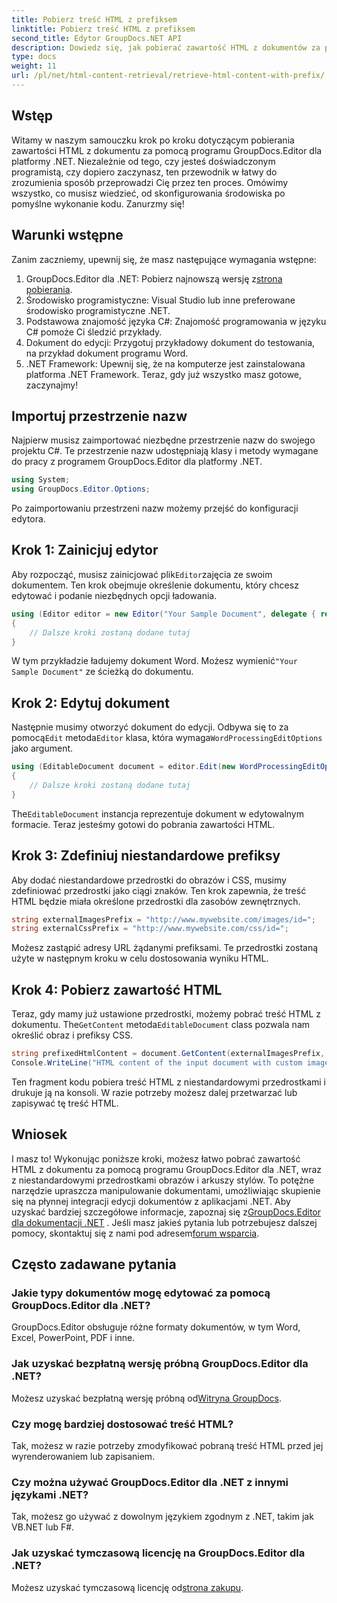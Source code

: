 ```yaml
---
title: Pobierz treść HTML z prefiksem
linktitle: Pobierz treść HTML z prefiksem
second_title: Edytor GroupDocs.NET API
description: Dowiedz się, jak pobierać zawartość HTML z dokumentów za pomocą narzędzia GroupDocs.Editor dla platformy .NET z niestandardowymi przedrostkami obrazów i arkuszy stylów. W zestawie instrukcja krok po kroku.
type: docs
weight: 11
url: /pl/net/html-content-retrieval/retrieve-html-content-with-prefix/
---
```

## Wstęp
Witamy w naszym samouczku krok po kroku dotyczącym pobierania zawartości HTML z dokumentu za pomocą programu GroupDocs.Editor dla platformy .NET. Niezależnie od tego, czy jesteś doświadczonym programistą, czy dopiero zaczynasz, ten przewodnik w łatwy do zrozumienia sposób przeprowadzi Cię przez ten proces. Omówimy wszystko, co musisz wiedzieć, od skonfigurowania środowiska po pomyślne wykonanie kodu. Zanurzmy się!
## Warunki wstępne
Zanim zaczniemy, upewnij się, że masz następujące wymagania wstępne:
1.  GroupDocs.Editor dla .NET: Pobierz najnowszą wersję z[strona pobierania](https://releases.groupdocs.com/editor/net/).
2. Środowisko programistyczne: Visual Studio lub inne preferowane środowisko programistyczne .NET.
3. Podstawowa znajomość języka C#: Znajomość programowania w języku C# pomoże Ci śledzić przykłady.
4. Dokument do edycji: Przygotuj przykładowy dokument do testowania, na przykład dokument programu Word.
5. .NET Framework: Upewnij się, że na komputerze jest zainstalowana platforma .NET Framework.
Teraz, gdy już wszystko masz gotowe, zaczynajmy!
## Importuj przestrzenie nazw
Najpierw musisz zaimportować niezbędne przestrzenie nazw do swojego projektu C#. Te przestrzenie nazw udostępniają klasy i metody wymagane do pracy z programem GroupDocs.Editor dla platformy .NET.
```csharp
using System;
using GroupDocs.Editor.Options;
```
Po zaimportowaniu przestrzeni nazw możemy przejść do konfiguracji edytora.
## Krok 1: Zainicjuj edytor
 Aby rozpocząć, musisz zainicjować plik`Editor`zajęcia ze swoim dokumentem. Ten krok obejmuje określenie dokumentu, który chcesz edytować i podanie niezbędnych opcji ładowania.
```csharp
using (Editor editor = new Editor("Your Sample Document", delegate { return new WordProcessingLoadOptions(); }))
{
    // Dalsze kroki zostaną dodane tutaj
}
```
 W tym przykładzie ładujemy dokument Word. Możesz wymienić`"Your Sample Document"` ze ścieżką do dokumentu.
## Krok 2: Edytuj dokument
 Następnie musimy otworzyć dokument do edycji. Odbywa się to za pomocą`Edit` metoda`Editor` klasa, która wymaga`WordProcessingEditOptions` jako argument.
```csharp
using (EditableDocument document = editor.Edit(new WordProcessingEditOptions()))
{
    // Dalsze kroki zostaną dodane tutaj
}
```
 The`EditableDocument` instancja reprezentuje dokument w edytowalnym formacie. Teraz jesteśmy gotowi do pobrania zawartości HTML.
## Krok 3: Zdefiniuj niestandardowe prefiksy
Aby dodać niestandardowe przedrostki do obrazów i CSS, musimy zdefiniować przedrostki jako ciągi znaków. Ten krok zapewnia, że treść HTML będzie miała określone przedrostki dla zasobów zewnętrznych.
```csharp
string externalImagesPrefix = "http://www.mywebsite.com/images/id=";
string externalCssPrefix = "http://www.mywebsite.com/css/id=";
```
Możesz zastąpić adresy URL żądanymi prefiksami. Te przedrostki zostaną użyte w następnym kroku w celu dostosowania wyniku HTML.
## Krok 4: Pobierz zawartość HTML
Teraz, gdy mamy już ustawione przedrostki, możemy pobrać treść HTML z dokumentu. The`GetContent` metoda`EditableDocument` class pozwala nam określić obraz i prefiksy CSS.
```csharp
string prefixedHtmlContent = document.GetContent(externalImagesPrefix, externalCssPrefix);
Console.WriteLine("HTML content of the input document with custom image and stylesheet prefixes: {0}", prefixedHtmlContent);
```
Ten fragment kodu pobiera treść HTML z niestandardowymi przedrostkami i drukuje ją na konsoli. W razie potrzeby możesz dalej przetwarzać lub zapisywać tę treść HTML.
## Wniosek
I masz to! Wykonując poniższe kroki, możesz łatwo pobrać zawartość HTML z dokumentu za pomocą programu GroupDocs.Editor dla .NET, wraz z niestandardowymi przedrostkami obrazów i arkuszy stylów. To potężne narzędzie upraszcza manipulowanie dokumentami, umożliwiając skupienie się na płynnej integracji edycji dokumentów z aplikacjami .NET.
 Aby uzyskać bardziej szczegółowe informacje, zapoznaj się z[GroupDocs.Editor dla dokumentacji .NET](https://reference.groupdocs.com/editor/net/) . Jeśli masz jakieś pytania lub potrzebujesz dalszej pomocy, skontaktuj się z nami pod adresem[forum wsparcia](https://forum.groupdocs.com/c/editor/20).
## Często zadawane pytania
### Jakie typy dokumentów mogę edytować za pomocą GroupDocs.Editor dla .NET?
GroupDocs.Editor obsługuje różne formaty dokumentów, w tym Word, Excel, PowerPoint, PDF i inne.
### Jak uzyskać bezpłatną wersję próbną GroupDocs.Editor dla .NET?
 Możesz uzyskać bezpłatną wersję próbną od[Witryna GroupDocs](https://releases.groupdocs.com/).
### Czy mogę bardziej dostosować treść HTML?
Tak, możesz w razie potrzeby zmodyfikować pobraną treść HTML przed jej wyrenderowaniem lub zapisaniem.
### Czy można używać GroupDocs.Editor dla .NET z innymi językami .NET?
Tak, możesz go używać z dowolnym językiem zgodnym z .NET, takim jak VB.NET lub F#.
### Jak uzyskać tymczasową licencję na GroupDocs.Editor dla .NET?
 Możesz uzyskać tymczasową licencję od[strona zakupu](https://purchase.groupdocs.com/temporary-license/).